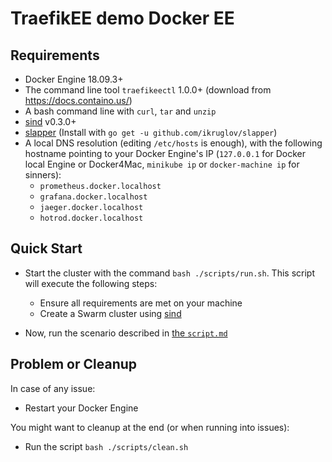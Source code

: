 # TraefikEE demo Docker EE

## Requirements

- Docker Engine 18.09.3+
- The command line tool `traefikeectl` 1.0.0+ (download from <https://docs.containo.us/>)
- A bash command line with `curl`, `tar` and `unzip`
- [sind](https://github.com/jlevesy/sind#installation) v0.3.0+
- [slapper](https://github.com/ikruglov/slapper) (Install with `go get -u github.com/ikruglov/slapper`)
- A local DNS resolution (editing `/etc/hosts` is enough),
  with the following hostname pointing to your Docker Engine's IP
  (`127.0.0.1` for Docker local Engine or Docker4Mac, `minikube ip` or `docker-machine ip` for sinners):
  - `prometheus.docker.localhost`
  - `grafana.docker.localhost`
  - `jaeger.docker.localhost`
  - `hotrod.docker.localhost`

## Quick Start

- Start the cluster with the command `bash ./scripts/run.sh`. This script will execute the following steps:
  - Ensure all requirements are met on your machine
  - Create a Swarm cluster using [sind](https://github.com/jlevesy/sind#installation)

- Now, run the scenario described in [the `script.md`](./script.md)

## Problem or Cleanup

In case of any issue:

- Restart your Docker Engine

You might want to cleanup at the end (or when running into issues):

- Run the script `bash ./scripts/clean.sh`
